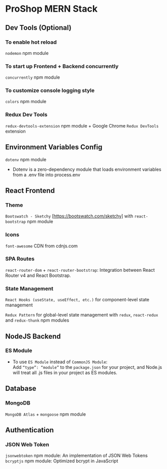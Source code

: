 # ProShop MERN Stack

## Dev Tools (Optional)

### To enable hot reload

`nodemon` npm module

### To start up Frontend + Backend concurrently

`concurrently` npm module

### To customize console logging style

`colors` npm module

### Redux Dev Tools

`redux-devtools-extension` npm module + Google Chrome `Redux DevTools` extension

## Environment Variables Config

`dotenv` npm module

- Dotenv is a zero-dependency module that loads environment variables from a .env file into process.env

## React Frontend

### Theme

`Bootswatch - Sketchy` [https://bootswatch.com/sketchy] with `react-bootstrap` npm module

### Icons

`font-awesome` CDN from cdnjs.com

### SPA Routes

`react-router-dom` + `react-router-bootstrap`: Integration between React Router v4 and React Bootstrap.

### State Management

`React Hooks (useState, useEffect, etc.)` for component-level state management

`Redux Pattern` for global-level state management with `redux`, `react-redux` and `redux-thunk` npm modules

## NodeJS Backend

### ES Module

- To use `ES Module` instead of `CommonJS Module`:  
  Add `“type”: “module”` to the `package.json` for your project, and Node.js will treat all .js files in your project as ES modules.

## Database

### MongoDB

`MongoDB Atlas` + `mongoose` npm module


## Authentication

### JSON Web Token

`jsonwebtoken` npm module: An implementation of JSON Web Tokens     
`bcryptjs` npm module: Optimized bcrypt in JavaScript